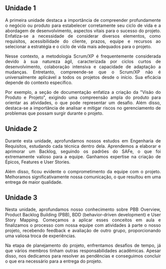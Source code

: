 ## Unidade 1

<p style="text-align: justify;">
A primeira unidade destaca a importância de compreender profundamente o negócio ou produto para estabelecer corretamente seu ciclo de vida e a abordagem de desenvolvimento, aspectos vitais para o sucesso do projeto. Enfatiza-se a necessidade de considerar diversos elementos, como requisitos, acessibilidade do cliente, prazos, equipe e recursos ao selecionar a estratégia e o ciclo de vida mais adequados para o projeto.
</p>

<p style="text-align: justify;">
Nesse contexto, a metodologia Scrum/XP é frequentemente considerada devido à sua natureza ágil, caracterizada por ciclos curtos de desenvolvimento, colaboração intensiva e capacidade de adaptação a mudanças. Entretanto, compreende-se que o Scrum/XP não é universalmente aplicável a todos os projetos desde o início. Sua eficácia depende do contexto específico.
</p>

<p style="text-align: justify;">
Por exemplo, a seção de documentação enfatiza a criação da "Visão do Produto e Projeto", exigindo uma compreensão ampla do produto para orientar as atividades, o que pode representar um desafio.  Além disso, destaca-se a importância de analisar e mitigar riscos no gerenciamento de problemas que possam surgir durante o projeto.
</p>

## Unidade 2

<p style="text-align: justify;">
Durante esta unidade, aprofundamos nossos estudos em Engenharia de Requisitos, estudando cada técnica dentro dela. Aprendemos a elaborar e aprimorar um Backlog, seguindo os padrões do SAFe, o que foi extremamente valioso para a equipe. Ganhamos expertise na criação de Épicos, Features e User Stories.
</p>

<p style="text-align: justify;">
Além disso, ficou evidente o comprometimento da equipe com o projeto. Melhoramos significativamente nossa comunicação, o que resultou em uma entrega de maior qualidade.
</p>

## Unidade 3

<p style="text-align: justify;">
 Nesta unidade, aprofundamos nosso conhecimento sobre PBB Overview, Product Backlog Building (PBB), BDD (behavior-driven development) e User Story Mapping. Começamos a aplicar esses conceitos em aula e finalizamos o processo com nossa equipe com atividades à parte o nosso projeto, recebendo feedback e avaliação de outro grupo, proporcionando uma valiosa troca de experiências.
 </p>

<p style="text-align: justify;">
Na etapa de planejamento do projeto, enfrentamos desafios de tempo, já que vários membros tinham outras responsabilidades acadêmicas. Apesar disso, nos dedicamos para resolver as pendências e conseguimos concluir o que era necessário para a entrega do projeto.
</p>